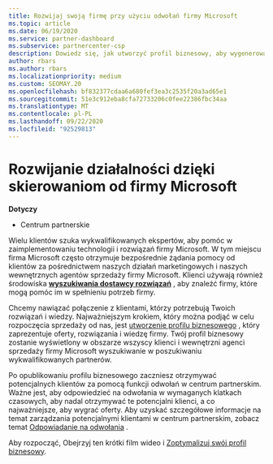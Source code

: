 ```yaml
---
title: Rozwijaj swoją firmę przy użyciu odwołań firmy Microsoft
ms.topic: article
ms.date: 06/19/2020
ms.service: partner-dashboard
ms.subservice: partnercenter-csp
description: Dowiedz się, jak utworzyć profil biznesowy, aby wygenerować potencjalnych klientów za pomocą funkcji odwołań Centrum partnerskiego, a następnie odpowiedzieć na te odwołania.
author: rbars
ms.author: rbars
ms.localizationpriority: medium
ms.custom: SEOMAY.20
ms.openlocfilehash: bf832377cdaa6a680fef3ea3c2535f20a3ad65e1
ms.sourcegitcommit: 51e3c912eba8cfa72733206c0fee22386fbc34aa
ms.translationtype: MT
ms.contentlocale: pl-PL
ms.lasthandoff: 09/22/2020
ms.locfileid: "92529813"
---
```

# <a name="grow-your-business-with-referrals-from-microsoft"></a>Rozwijanie działalności dzięki skierowaniom od firmy Microsoft

**Dotyczy**

- Centrum partnerskie

Wielu klientów szuka wykwalifikowanych ekspertów, aby pomóc w zaimplementowaniu technologii i rozwiązań firmy Microsoft. W tym miejscu firma Microsoft często otrzymuje bezpośrednie żądania pomocy od klientów za pośrednictwem naszych działań marketingowych i naszych wewnętrznych agentów sprzedaży firmy Microsoft. Klienci używają również środowiska [ **wyszukiwania dostawcy rozwiązań**](https://www.microsoft.com/solution-providers/search) , aby znaleźć firmy, które mogą pomóc im w spełnieniu potrzeb firmy. 

Chcemy nawiązać połączenie z klientami, którzy potrzebują Twoich rozwiązań i wiedzy. Najważniejszym krokiem, który można podjąć w celu rozpoczęcia sprzedaży od nas, jest [utworzenie profilu biznesowego](create-a-marketing-profile.md) , który zaprezentuje oferty, rozwiązania i wiedzę firmy. Twój profil biznesowy zostanie wyświetlony w obszarze wszyscy klienci i wewnętrzni agenci sprzedaży firmy Microsoft wyszukiwanie w poszukiwaniu wykwalifikowanych partnerów. 

 Po opublikowaniu profilu biznesowego zaczniesz otrzymywać potencjalnych klientów za pomocą funkcji odwołań w centrum partnerskim. Ważne jest, aby odpowiedzieć na odwołania w wymaganych klatkach czasowych, aby nadal otrzymywać te potencjalni klienci, a co najważniejsze, aby wygrać oferty. Aby uzyskać szczegółowe informacje na temat zarządzania potencjalnymi klientami w centrum partnerskim, zobacz temat [Odpowiadanie na odwołania](manage-leads.md) .  


Aby rozpocząć, Obejrzyj ten krótki film wideo i [Zoptymalizuj swój profil biznesowy](https://player.vimeo.com/video/252788046).
